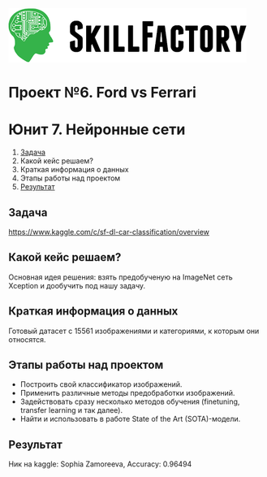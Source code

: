 ![Title PNG "Skill Factory"](/assets/skillfactory_logo.png)
# Проект №6. Ford vs Ferrari
# Юнит 7. Нейронные сети 
<!-- vim-markdown-toc Redcarpet -->

1. [Задача](#задача)
2. Какой кейс решаем?
3. Краткая информация о данных
4. Этапы работы над проектом
5. [Результат](#Результат)

<!-- vim-markdown-toc -->


## Задача

https://www.kaggle.com/c/sf-dl-car-classification/overview

## Какой кейс решаем?
Основная идея решения: взять предобученую на ImageNet сеть Xception и дообучить под нашу задачу. 

## Краткая информация о данных
Готовый датасет с 15561 изображениями и категориями, к которым они относятся. 

## Этапы работы над проектом
 * Построить свой классификатор изображений.
 * Применить различные методы предобработки изображений.
 * Задействовать сразу несколько методов обучения (finetuning, transfer learning и так далее).
 * Найти и использовать в работе State of the Art (SOTA)-модели.
 
## Результат
Ник на kaggle: Sophia Zamoreeva, Accuracy: 0.96494
